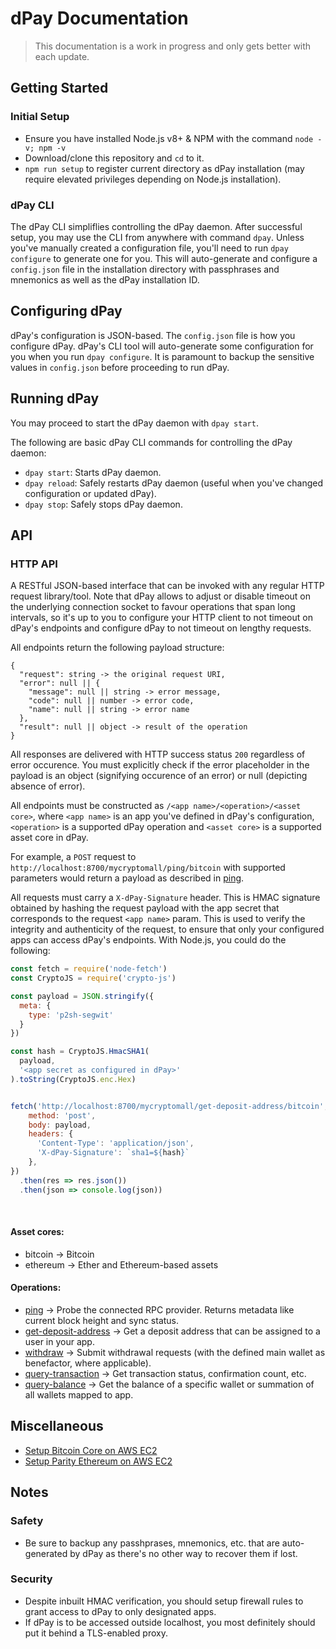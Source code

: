# dPay Documentation
> This documentation is a work in progress and only gets better with each update.

## Getting Started
### Initial Setup
- Ensure you have installed Node.js v8+ & NPM with the command `node -v; npm -v`
- Download/clone this repository and `cd` to it.
- `npm run setup` to register current directory as dPay installation (may require elevated privileges depending on Node.js installation).

### dPay CLI
The dPay CLI simpliflies controlling the dPay daemon.
After successful setup, you may use the CLI from anywhere with command `dpay`. Unless you've manually created a configuration file, you'll need to run `dpay configure` to generate one for you. This will auto-generate and configure a `config.json` file in the installation directory with passphrases and mnemonics as well as the dPay installation ID.

## Configuring dPay
dPay's configuration is JSON-based. The `config.json` file is how you configure dPay. dPay's CLI tool will auto-generate some configuration for you when you run `dpay configure`. It is paramount to backup the sensitive values in `config.json` before proceeding to run dPay.

## Running dPay
You may proceed to start the dPay daemon with `dpay start`.

The following are basic dPay CLI commands for controlling the dPay daemon:
- `dpay start`: Starts dPay daemon.
- `dpay reload`: Safely restarts dPay daemon (useful when you've changed configuration or updated dPay).
- `dpay stop`: Safely stops dPay daemon.

## API

### HTTP API
A RESTful JSON-based interface that can be invoked with any regular HTTP request library/tool. Note that dPay allows to adjust or disable timeout on the underlying connection socket to favour operations that span long intervals, so it's up to you to configure your HTTP client to not timeout on dPay's endpoints and configure dPay to not timeout on lengthy requests.

All endpoints return the following payload structure:

```
{
  "request": string -> the original request URI,
  "error": null || {
    "message": null || string -> error message,
    "code": null || number -> error code,
    "name": null || string -> error name
  },
  "result": null || object -> result of the operation
}
```

All responses are delivered with HTTP success status `200` regardless of error occurence. You must explicitly check if the error placeholder in the payload is an object (signifying occurence of an error) or null (depicting absence of error).

All endpoints must be constructed as `/<app name>/<operation>/<asset core>`, where `<app name>` is an app you've defined in dPay's configuration, `<operation>` is a supported dPay operation and `<asset core>` is a supported asset core in dPay.

For example, a `POST` request to `http://localhost:8700/mycryptomall/ping/bitcoin` with supported parameters would return a payload as described in [ping](./API/HTTP/ping.md).

All requests must carry a `X-dPay-Signature` header. This is HMAC signature obtained by hashing the request payload with the app secret that corresponds to the request `<app name>` param. This is used to verify the integrity and authenticity of the request, to ensure that only your configured apps can access dPay's endpoints. With Node.js, you could do the following:

  ```javascript
  const fetch = require('node-fetch')
  const CryptoJS = require('crypto-js')

  const payload = JSON.stringify({
    meta: {
      type: 'p2sh-segwit'
    }
  })

  const hash = CryptoJS.HmacSHA1(
    payload,
    '<app secret as configured in dPay>'
  ).toString(CryptoJS.enc.Hex)
  

  fetch('http://localhost:8700/mycryptomall/get-deposit-address/bitcoin', {
      method: 'post',
      body: payload,
      headers: {
        'Content-Type': 'application/json',
        'X-dPay-Signature': `sha1=${hash}`
      },
  })
    .then(res => res.json())
    .then(json => console.log(json))
  ```
<br />

#### Asset cores:
- bitcoin -> Bitcoin
- ethereum -> Ether and Ethereum-based assets

#### Operations:
- [ping](./API/HTTP/ping.md) -> Probe the connected RPC provider. Returns metadata like current block height and sync status.
- [get-deposit-address](./API/HTTP/get-deposit-address.md) -> Get a deposit address that can be assigned to a user in your app.
- [withdraw](./API/HTTP/withdraw.md) -> Submit withdrawal requests (with the defined main wallet as benefactor, where applicable).
- [query-transaction](./API/HTTP/query-transaction.md) -> Get transaction status, confirmation count, etc.
- [query-balance](./API/HTTP/query-balance.md) -> Get the balance of a specific wallet or summation of all wallets mapped to app.

## Miscellaneous
- [Setup Bitcoin Core on AWS EC2](./guides/Setup%20Bitcoin%20Core%20on%20AWS%20EC2.md)
- [Setup Parity Ethereum on AWS EC2](./guides/Setup%20Parity%20Ethereum%20on%20AWS%20EC2.md)

## Notes
### Safety
- Be sure to backup any passhprases, mnemonics, etc. that are auto-generated by dPay as there's no other way to recover them if lost.
### Security
- Despite inbuilt HMAC verification, you should setup firewall rules to grant access to dPay to only designated apps.
- If dPay is to be accessed outside localhost, you most definitely should put it behind a TLS-enabled proxy.
